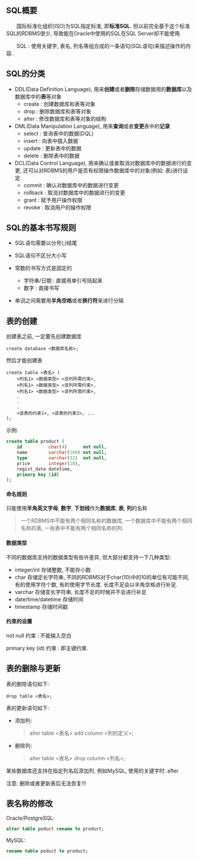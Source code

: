 ## SQL概要

　　国际标准化组织(ISO)为SQL指定标准, 即**标准SQL**. 但以前完全基于这个标准SQL的RDBMS很少, 导致能在Oracle中使用的SQL在SQL Server却不能使用.

　　SQL : 使用关键字, 表名, 列名等组合成的一条语句(SQL语句)来描述操作的内容.

## SQL的分类

- DDL(Data Definition Language), 用来**创建**或者**删除**存储数据用的**数据库**以及数据库中的**表**等对象
    - create : 创建数据库和表等对象
    - drop : 删除数据库和表等对象
    - alter : 修改数据库和表等对象的结构
- DML(Data Manipulation Language), 用来**查询**或者**变更**表中的**记录**
    - select : 查询表中的数据(DQL)
    - insert : 向表中插入数据
    - update : 更新表中的数据
    - delete : 删除表中的数据
- DCL(Data Control Language), 用来确认或者取消对数据库中的数据进行的变更, 还可以对RDBMS的用户是否有权限操作数据库中的对象(例如: 表)进行设定
    - commit : 确认对数据库中的数据进行变更
    - rollback : 取消对数据库中的数据进行的变更
    - grant : 赋予用户操作权限
    - revoke : 取消用户的操作权限

## SQL的基本书写规则

- SQL语句需要以分号(;)结尾

- SQL语句不区分大小写

- 常数的书写方式是固定的
    - 字符串/日期 : 直接用单引号括起来
    - 数字 : 直接书写
- 单词之间需要用**半角空格**或者**换行符**来进行分隔

## 表的创建

创建表之前, 一定要先创建数据库

```TEXT
create database <数据库名称>;
```

然后才能创建表

```TEXT
create table <表名> (
    <列名1> <数据类型> <该列所需约束>,
    <列名1> <数据类型> <该列所需约束>,
    <列名1> <数据类型> <该列所需约束>,
    .
    .
    .
    <该表的约束1>, <该表的约束2>, ...
);
```

示例:

```SQL
create table product (
    id          char(4)      not null,
    name        varchar(100) not null,
    type        varchar(32)  not null,
    price       integer(10),
    regist_date datetime,
    primary key (id)
);
```

#### 命名规则

只能使用**半角英文字母**, **数字**, **下划线**作为**数据库**, **表**, **列**的名称

> 一个RDBMS中不能有两个相同名称的数据库, 一个数据库中不能有两个相同名称的表, 一张表中不能有两个相同名称的列.

#### 数据类型

不同的数据库支持的数据类型有些许差异, 但大部分都支持一下几种类型:

- integer/int 存储整数, 不能存小数
- char 存储定长字符串, 不同的RDBMS对于char(10)中的10的单位有可能不同, 有的使用字符个数, 有的使用字节长度. 长度不足会以半角空格进行补足.
- varchar 存储变长字符串, 长度不足的时候并不会进行补足
- date/time/datetime 存储时间
- timestamp 存储时间戳

#### 约束的设置

not null 约束 : 不能输入空白

primary key (id)  约束 : 即主键约束. 


## 表的删除与更新

表的删除语句如下:

```TEXT
drop table <表名>;
```

表的更新语句如下: 

- 添加列: 

    > alter table <表名> add column <列的定义>;

- 删除列:

    > alter table <表名> drop column <列名>;

某些数据库还支持在指定列名后添加列, 例如MySQL, 使用的关键字时: after

注意: 删除或者更新表后无法恢复!!!

## 表名称的修改

Oracle/PostgreSQL:
```SQL
alter table poduct rename to product;
```

MySQL:
```SQL
rename table poduct to product;
```
